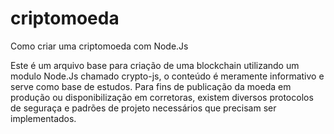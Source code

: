 # criptomoeda
Como criar uma criptomoeda com Node.Js

Este é um arquivo base para criação de uma blockchain utilizando um modulo Node.Js chamado crypto-js, o conteúdo é meramente informativo e serve como base de estudos. Para fins de publicação da moeda em produção ou disponibilização em corretoras, existem diversos protocolos de seguraça e padrões de projeto necessários que precisam ser implementados.
